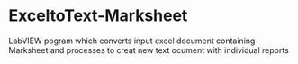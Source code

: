 # ExceltoText-Marksheet
LabVIEW pogram which converts input excel document containing Marksheet and processes to creat new text ocument with individual reports
